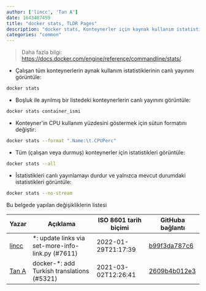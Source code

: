 ```yaml
---
author: ['lincc', 'Tan A']
date: 1643487459
title: "docker stats, TLDR Pages"
description: "docker stats, Konteynerler için kaynak kullanım istatistiklerinin canlı yayınını görüntüle."
categories: "common"
---
```

> Daha fazla bilgi: <https://docs.docker.com/engine/reference/commandline/stats/>.

- Çalışan tüm konteynerlerin aynak kullanım istatistiklerinin canlı yayınını görüntüle:

```bash
docker stats
```

- Boşluk ile ayrılmış bir listedeki konteynerlerin canlı yayınını görüntüle:

```bash
docker stats container_ismi
```

- Konteyner'in CPU kullanım yüzdesini göstermek için sütun formatını değiştir:

```bash
docker stats --format ".Name:\t.CPUPerc"
```

- Tüm (çalışan veya durmuş) konteynerler için istatistikleri görüntüle:

```bash
docker stats --all
```

- İstatistikleri canlı yayınlamayı durdur ve yalnızca mevcut durumdaki istatistikleri görüntüle:

```bash
docker stats --no-stream
```
Bu belgede yapılan değişikliklerin listesi


Yazar | Açıklama | ISO 8601 tarih biçimi | GitHuba bağlantı
------|-----|-----|-----
[lincc](mailto:46962923+blueskyson@users.noreply.github.com) | *: update links via set-more-info-link.py (#7611) | 2022-01-29T21:17:39 | [b99f3da787c6](https://github.com/tldr-pages/tldr/commit/b99f3da787c6f43a545b9cb5ebd8265b1367fbc4)
[Tan A](mailto:40173707+Yutyo@users.noreply.github.com) | docker-*: add Turkish translations (#5321) | 2021-03-02T12:26:41 | [2609b4b012e3](https://github.com/tldr-pages/tldr/commit/2609b4b012e3a528f8cc86201956fab27c7f72b2)

